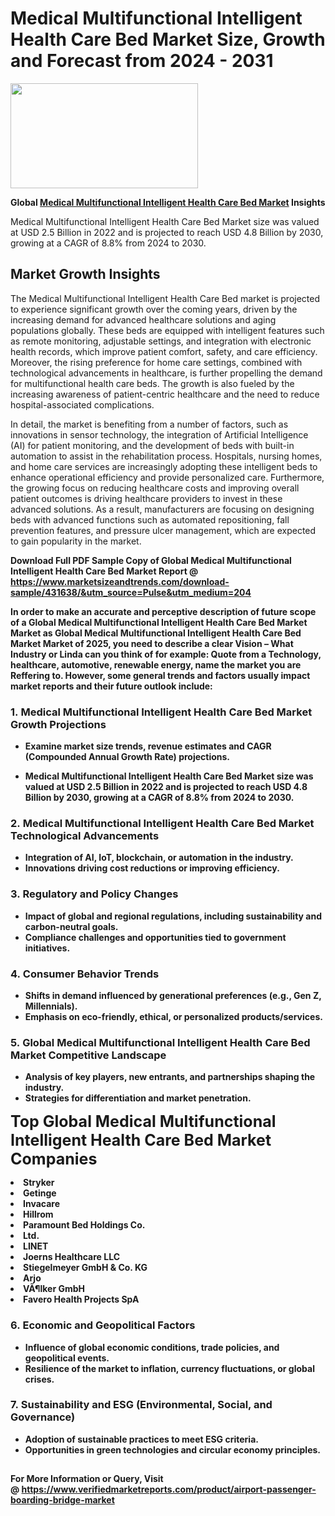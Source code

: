 <H1>Medical Multifunctional Intelligent Health Care Bed Market Size, Growth and Forecast from 2024 - 2031</H1><img class="aligncenter size-medium wp-image-584254" src="https://thirdeyenews.in/wp-content/uploads/2024/09/Global-Market-Research-300x168.jpeg" alt="" width="300" height="168" /><p><strong>Global&nbsp;<a href="https://www.marketsizeandtrends.com/download-sample/431638/&amp;utm_source=Pulse&amp;utm_medium=204">Medical Multifunctional Intelligent Health Care Bed Market</a> Insights</strong></p><p>Medical Multifunctional Intelligent Health Care Bed Market size was valued at USD 2.5 Billion in 2022 and is projected to reach USD 4.8 Billion by 2030, growing at a CAGR of 8.8% from 2024 to 2030.</p><p><h2>Market Growth Insights</h2> <p>The Medical Multifunctional Intelligent Health Care Bed market is projected to experience significant growth over the coming years, driven by the increasing demand for advanced healthcare solutions and aging populations globally. These beds are equipped with intelligent features such as remote monitoring, adjustable settings, and integration with electronic health records, which improve patient comfort, safety, and care efficiency. Moreover, the rising preference for home care settings, combined with technological advancements in healthcare, is further propelling the demand for multifunctional health care beds. The growth is also fueled by the increasing awareness of patient-centric healthcare and the need to reduce hospital-associated complications.</p> <p><strong></strong></p> <p>In detail, the market is benefiting from a number of factors, such as innovations in sensor technology, the integration of Artificial Intelligence (AI) for patient monitoring, and the development of beds with built-in automation to assist in the rehabilitation process. Hospitals, nursing homes, and home care services are increasingly adopting these intelligent beds to enhance operational efficiency and provide personalized care. Furthermore, the growing focus on reducing healthcare costs and improving overall patient outcomes is driving healthcare providers to invest in these advanced solutions. As a result, manufacturers are focusing on designing beds with advanced functions such as automated repositioning, fall prevention features, and pressure ulcer management, which are expected to gain popularity in the market.</p> <p><strong></p><p><span class=""><strong>Download Full PDF Sample Copy of Global Medical Multifunctional Intelligent Health Care Bed Market Report</strong> @ <a href="https://www.marketsizeandtrends.com/download-sample/431638/&amp;utm_source=Pulse&amp;utm_medium=204" target="_blank">https://www.marketsizeandtrends.com/download-sample/431638/&amp;utm_source=Pulse&amp;utm_medium=204</a></span></p><p>In order to make an accurate and perceptive description of future scope of a Global&nbsp;Medical Multifunctional Intelligent Health Care Bed Market Market as Global&nbsp;Medical Multifunctional Intelligent Health Care Bed Market Market of 2025, you need to describe a clear Vision &ndash; What Industry or Linda can you think of for example: Quote from a Technology, healthcare, automotive, renewable energy, name the market you are Reffering to. However, some general trends and factors usually impact market reports and their future outlook include:</p><h3>1.&nbsp;<strong>Medical Multifunctional Intelligent Health Care Bed Market Growth Projections</strong></h3><ul><li>Examine market size trends, revenue estimates and CAGR (Compounded Annual Growth Rate) projections.</li><li><p>Medical Multifunctional Intelligent Health Care Bed Market size was valued at USD 2.5 Billion in 2022 and is projected to reach USD 4.8 Billion by 2030, growing at a CAGR of 8.8% from 2024 to 2030.</p></li></ul><h3>2.&nbsp;<strong>Medical Multifunctional Intelligent Health Care Bed Market Technological Advancements</strong></h3><ul><li>Integration of AI, IoT, blockchain, or automation in the industry.</li><li>Innovations driving cost reductions or improving efficiency.</li></ul><h3>3.&nbsp;<strong>Regulatory and Policy Changes</strong></h3><ul><li>Impact of global and regional regulations, including sustainability and carbon-neutral goals.</li><li>Compliance challenges and opportunities tied to government initiatives.</li></ul><h3>4.&nbsp;<strong>Consumer Behavior Trends</strong></h3><ul><li>Shifts in demand influenced by generational preferences (e.g., Gen Z, Millennials).</li><li>Emphasis on eco-friendly, ethical, or personalized products/services.</li></ul><h3>5.&nbsp;<strong>Global Medical Multifunctional Intelligent Health Care Bed Market Competitive Landscape</strong></h3><ul><li>Analysis of key players, new entrants, and partnerships shaping the industry.</li><li>Strategies for differentiation and market penetration.</li></ul><p data-pm-slice="1 1 []"><span style="color: inherit; font-family: inherit; font-size: 25px;">Top Global Medical Multifunctional Intelligent Health Care Bed Market Companies</span></p><div class="" data-test-id=""><p><li>Stryker</li><li> Getinge</li><li> Invacare</li><li> Hillrom</li><li> Paramount Bed Holdings Co.</li><li> Ltd.</li><li> LINET</li><li> Joerns Healthcare LLC</li><li> Stiegelmeyer GmbH & Co. KG</li><li> Arjo</li><li> VÃ¶lker GmbH</li><li> Favero Health Projects SpA</li></p></div><h3>6.&nbsp;<strong>Economic and Geopolitical Factors</strong></h3><ul><li>Influence of global economic conditions, trade policies, and geopolitical events.</li><li>Resilience of the market to inflation, currency fluctuations, or global crises.</li></ul><h3>7.&nbsp;<strong>Sustainability and ESG (Environmental, Social, and Governance)</strong></h3><ul><li>Adoption of sustainable practices to meet ESG criteria.</li><li>Opportunities in green technologies and circular economy principles.</li></ul><h2><strong style="font-size: 14px;">For More Information or Query, Visit @&nbsp;</strong><a style="background-color: #ffffff; font-size: 14px;" href="https://www.marketsizeandtrends.com/report/medical-multifunctional-intelligent-health-care-bed-market/" target="_blank">https://www.verifiedmarketreports.com/product/airport-passenger-boarding-bridge-market</a></h2>
